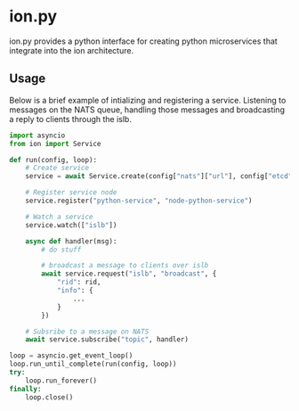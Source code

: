 # ion.py

ion.py provides a python interface for creating python microservices that integrate into the ion architecture.

## Usage

Below is a brief example of intializing and registering a service. Listening to messages on the NATS queue, handling those messages and broadcasting a reply to clients through the islb.

```python
import asyncio
from ion import Service

def run(config, loop):
    # Create service
    service = await Service.create(config["nats"]["url"], config["etcd"]["addrs"], config["dc"], loop=loop)

    # Register service node
    service.register("python-service", "node-python-service")

    # Watch a service
    service.watch(["islb"])

    async def handler(msg):
        # do stuff

        # broadcast a message to clients over islb
        await service.request("islb", "broadcast", {
            "rid": rid,
            "info": {
                ...
            }
        })

    # Subsribe to a message on NATS
    await service.subscribe("topic", handler)

loop = asyncio.get_event_loop()
loop.run_until_complete(run(config, loop))
try:
    loop.run_forever()
finally:
    loop.close()
```
